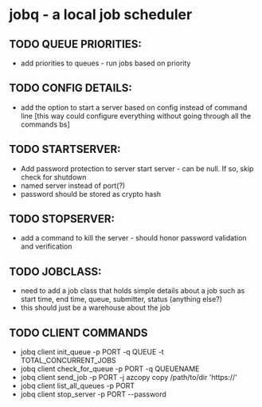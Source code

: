# jobq - a local job scheduler

## TODO QUEUE PRIORITIES:
- add priorities to queues - run jobs based on priority

## TODO CONFIG DETAILS:
- add the option to start a server based on config instead of command line [this way could configure everything without going through all the commands bs]

## TODO STARTSERVER:
- Add password protection to server start server - can be null. If so, skip check for shutdown
- named server instead of port(?)
- password should be stored as crypto hash


## TODO STOPSERVER:
- add a command to kill the server - should honor password validation and verification

## TODO JOBCLASS:
- need to add a job class that holds simple details about a job such as start time, end time, queue, submitter, status (anything else?)
- this should just be a warehouse about the job

## TODO CLIENT COMMANDS
- jobq client init_queue -p PORT -q QUEUE -t TOTAL_CONCURRENT_JOBS 
- jobq client check_for_queue -p PORT -q QUEUENAME
- jobq client send_job -p PORT -j azcopy copy /path/to/dir 'https://' 
- jobq client list_all_queues -p PORT
- jobq client stop_server -p PORT --password